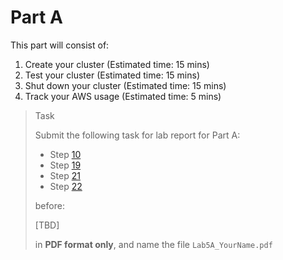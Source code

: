 # Part A

This part will consist of:

<ol>
  <li> Create your cluster (Estimated time: 15 mins)
  <li> Test your cluster (Estimated time: 15 mins)
  <li> Shut down your cluster (Estimated time: 15 mins)
  <li> Track your AWS usage (Estimated time: 5 mins)
</ol>

> <p class="task"> Task
>
> Submit the following task for lab report for Part A: 
> - Step [10](2.md#10)
> - Step [19](4.md#19)
> - Step [21](4.md#21)
> - Step [22](4.md#22)
> 
> before:
>
> <p class="warn"> [TBD]
>
> in **PDF format only**, and name the file `Lab5A_YourName.pdf`